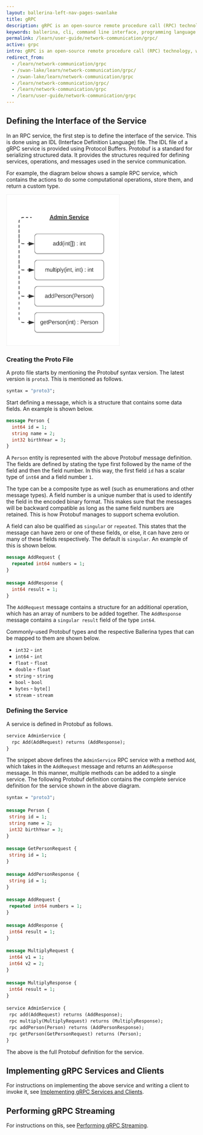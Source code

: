 ```yaml
---
layout: ballerina-left-nav-pages-swanlake
title: gRPC
description: gRPC is an open-source remote procedure call (RPC) technology, which uses HTTP/2 for transport and is based on Google’s Protocol Buffers. It promises high performance, efficient network communication, features such as schema evolution, blocking and non-blocking communication, and bidirectional streaming. The topics below explain how gRPC works and the tools and techniques that are required to implement it using Ballerina.
keywords: ballerina, cli, command line interface, programming language
permalink: /learn/user-guide/network-communication/grpc/
active: grpc
intro: gRPC is an open-source remote procedure call (RPC) technology, which uses HTTP/2 for transport and is based on Google’s Protocol Buffers. It promises high performance, efficient network communication, features such as schema evolution, blocking and non-blocking communication, and bidirectional streaming. The topics below explain how gRPC works and the tools and techniques that are required to implement it using Ballerina. 
redirect_from:
  - /learn/network-communication/grpc
  - /swan-lake/learn/network-communication/grpc/
  - /swan-lake/learn/network-communication/grpc
  - /learn/network-communication/grpc/
  - /learn/network-communication/grpc
  - /learn/user-guide/network-communication/grpc
---
```


## Defining the Interface of the Service

In an RPC service, the first step is to define the interface of the service. This is done using an IDL (Interface Definition Language) file. The IDL file of a gRPC service is provided using Protocol Buffers. Protobuf is a standard for serializing structured data. It provides the structures required for defining services, operations, and messages used in the service communication. 

For example, the diagram below shows a sample RPC service, which contains the actions to do some computational operations, store them, and return a custom type. 

<img src="/learn/images/grpc-admin-service.png" alt="Admin RPC Service" width="300" height="400">

### Creating the Proto File

A proto file starts by mentioning the Protobuf syntax version. The latest version is `proto3`. This is mentioned as follows.

```proto
syntax = "proto3";
```

Start defining a message, which is a structure that contains some data fields. An example is shown below.

```proto
message Person {
  int64 id = 1;
  string name = 2;
  int32 birthYear = 3;
}
```

A `Person` entity is represented with the above Protobuf message definition. The fields are defined by stating the type first followed by the name of the field and then the field number. In this way, the first field `id` has a scalar type of `int64` and a field number `1`. 

The type can be a composite type as well (such as enumerations and other message types). A field number is a unique number that is used to identify the field in the encoded binary format. This makes sure that the messages will be backward compatible as long as the same field numbers are retained. This is how Protobuf manages to support schema evolution. 

A field can also be qualified as `singular` or `repeated`. This states that the message can have zero or one of these fields, or else, it can have zero or many of these fields respectively. The default is `singular`. An example of this is shown below. 

```proto
message AddRequest {
  repeated int64 numbers = 1;
}
 
message AddResponse {
  int64 result = 1;
}
```

The `AddRequest` message contains a structure for an additional operation, which has an array of numbers to be added together. The `AddResponse` message contains a `singular result` field of the type `int64`.

Commonly-used Protobuf types and the respective  Ballerina types that can be mapped to them are shown below. 

- `int32` - `int`
- `int64` - `int`
- `float` - `float`
- `double` - `float`
- `string` - `string`
- `bool` - `bool` 
- `bytes` - `byte[]`
- `stream` - `stream`

### Defining the Service

A service is defined in Protobuf as follows. 

```proto
service AdminService {
  rpc Add(AddRequest) returns (AddResponse);
}
```

The snippet above defines the `AdminService` RPC service with a method `Add`, which takes in the `AddRequest` message and returns an `AddResponse` message. In this manner, multiple methods can be added to a single service. The following Protobuf definition contains the complete service definition for the service shown in the above diagram. 

```proto
syntax = "proto3";
 
message Person {
 string id = 1;
 string name = 2;
 int32 birthYear = 3;
}
 
message GetPersonRequest {
 string id = 1;
}
 
message AddPersonResponse {
 string id = 1;
}
 
message AddRequest {
 repeated int64 numbers = 1;
}
 
message AddResponse {
 int64 result = 1;
}
 
message MultiplyRequest {
 int64 v1 = 1;
 int64 v2 = 2;
}
 
message MultiplyResponse {
 int64 result = 1;
}
 
service AdminService {
 rpc add(AddRequest) returns (AddResponse);
 rpc multiply(MultiplyRequest) returns (MultiplyResponse);
 rpc addPerson(Person) returns (AddPersonResponse);
 rpc getPerson(GetPersonRequest) returns (Person);
}
```

The above is the full Protobuf definition for the service. 

## Implementing gRPC Services and Clients

For instructions on implementing the above service and writing a client to invoke it, see [Implementing gRPC Services and Clients](/learn/network-communication/grpc/implementing-grpc-services-and-clients/).


## Performing gRPC Streaming

For instructions on this, see [Performing gRPC Streaming](/learn/network-communication/grpc/performing-grpc-streaming/).






